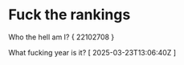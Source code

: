 # Fuck the rankings

Who the hell am I?
{ 22102708 }

What fucking year is it?
[ 2025-03-23T13:06:40Z ]
